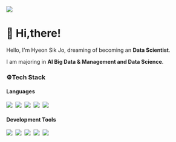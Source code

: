 <html>
<head>
    <style>
        .header {
            font-size: 24px;
            font-weight: bold;
        }
        .wave {
            display: inline-block;
        }
        .highlight {
            font-weight: bold;
        }
        hr {
            height: 1px;
            border: none;
            background-color: #ddd;
            margin: 10px 0;
        }
    </style>
</head>
<body>
  <img src="https://capsule-render.vercel.app/api?  type=waving&height=300&color=87cefa&text=This%20is%20Hyeonsik's%20Github&animation=fadeIn"/>

  <h1>👋 Hi,there!</h1>
  <div>
    <p>Hello, I'm Hyeon Sik Jo, dreaming of becoming an <span class="highlight"> Data   Scientist</span>.</p>
    <p>I am majoring in <span class="highlight"> AI Big Data & Management and Data Science</span>.</p>
  </div>
  
  

  <h3>⚙Tech Stack </h3>

  <h4>Languages</h4>
  <div>
    <img src="https://img.shields.io/badge/Python-3776AB?style=flat&logo=Python&logoColor=white" />&nbsp;
    <img src="https://img.shields.io/badge/Pytorch-EE4C2C?style=flat&logo=Pytorch&logoColor=white" />&nbsp;
    <img src="https://img.shields.io/badge/SQL-4479A1?style=flat&logo=MySQL&logoColor=white" />&nbsp;
    <img src="https://img.shields.io/badge/R-276DC3?style=flat&logo=R&logoColor=white" />&nbsp;
    <img src="https://img.shields.io/badge/Excel-217346?style=flat&logo=Microsoft Excel&logoColor=white" />&nbsp;
  </div>
  
  <h4>Development Tools</h4>
  <div>
    <img src="https://img.shields.io/badge/Jupyter-F37626?style=flat&logo=Jupyter&logoColor=white" />&nbsp;
    <img src="https://img.shields.io/badge/VSCode-007ACC?style=flat&logo=Visual Studio Code&logoColor=white" />&nbsp;
    <img src="https://img.shields.io/badge/Google Colab-F9AB00?style=flat&logo=Google Colab&logoColor=white" />&nbsp;
    <img src="https://img.shields.io/badge/GitHub-181717?style=flat&logo=GitHub&logoColor=white" />&nbsp;
    <img src="https://img.shields.io/badge/Slack-4A154B?style=flat&logo=Slack&logoColor=white" />&nbsp;
  </div>
</body>
</html>







